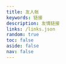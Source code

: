 ```yaml
---
title: 友人帐
keywords: 链接
description: 友情链接
links: /links.json
random: true
toc: false
aside: false
nav: false
---
```


<YunLinks :links="frontmatter.links" :random="frontmatter.random" errorImg="https://cdn.yunyoujun.cn/img/avatar/none.jpg" />
